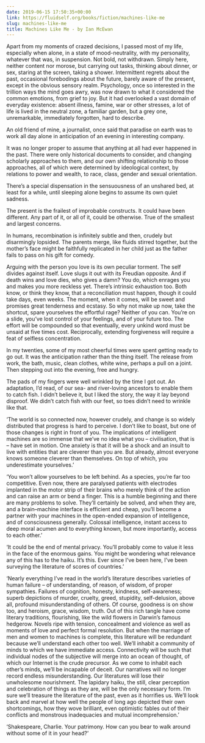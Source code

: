 ```yaml
---
date: 2019-06-15 17:50:35+00:00
link: https://fluidself.org/books/fiction/machines-like-me
slug: machines-like-me
title: Machines Like Me - by Ian McEwan
---
```


Apart from my moments of crazed decisions, I passed most of my life, especially when alone, in a state of mood-neutrality, with my personality, whatever that was, in suspension. Not bold, not withdrawn. Simply here, neither content nor morose, but carrying out tasks, thinking about dinner, or sex, staring at the screen, taking a shower. Intermittent regrets about the past, occasional forebodings about the future, barely aware of the present, except in the obvious sensory realm. Psychology, once so interested in the trillion ways the mind goes awry, was now drawn to what it considered the common emotions, from grief to joy. But it had overlooked a vast domain of everyday existence: absent illness, famine, war or other stresses, a lot of life is lived in the neutral zone, a familiar garden, but a grey one, unremarkable, immediately forgotten, hard to describe.

An old friend of mine, a journalist, once said that paradise on earth was to work all day alone in anticipation of an evening in interesting company.

It was no longer proper to assume that anything at all had ever happened in the past. There were only historical documents to consider, and changing scholarly approaches to them, and our own shifting relationship to those approaches, all of which were determined by ideological context, by relations to power and wealth, to race, class, gender and sexual orientation.

There’s a special dispensation in the sensuousness of an unshared bed, at least for a while, until sleeping alone begins to assume its own quiet sadness.

The present is the frailest of improbable constructs. It could have been different. Any part of it, or all of it, could be otherwise. True of the smallest and largest concerns.

In humans, recombination is infinitely subtle and then, crudely but disarmingly lopsided. The parents merge, like fluids stirred together, but the mother’s face might be faithfully replicated in her child just as the father fails to pass on his gift for comedy.

Arguing with the person you love is its own peculiar torment. The self divides against itself. Love slugs it out with its Freudian opposite. And if death wins and love dies, who gives a damn? You do, which enrages you and makes you more reckless yet. There’s intrinsic exhaustion too. Both know, or think they know, that a reconciliation must happen, though it could take days, even weeks. The moment, when it comes, will be sweet and promises great tenderness and ecstasy. So why not make up now, take the shortcut, spare yourselves the effortful rage? Neither of you can. You’re on a slide, you’ve lost control of your feelings, and of your future too. The effort will be compounded so that eventually, every unkind word must be unsaid at five times cost. Reciprocally, extending forgiveness will require a feat of selfless concentration.

In my twenties, some of my most cheerful times were spent getting ready to go out. It was the anticipation rather than the thing itself. The release from work, the bath, music, clean clothes, white wine, perhaps a pull on a joint. Then stepping out into the evening, free and hungry.

The pads of my fingers were well wrinkled by the time I got out. An adaptation, I’d read, of our sea- and river-loving ancestors to enable them to catch fish. I didn’t believe it, but I liked the story, the way it lay beyond disproof. We didn’t catch fish with our feet, so toes didn’t need to wrinkle like that.

‘The world is so connected now, however crudely, and change is so widely distributed that progress is hard to perceive. I don’t like to boast, but one of those changes is right in front of you. The implications of intelligent machines are so immense that we’ve no idea what you – civilisation, that is – have set in motion. One anxiety is that it will be a shock and an insult to live with entities that are cleverer than you are. But already, almost everyone knows someone cleverer than themselves. On top of which, you underestimate yourselves.’

‘You won’t allow yourselves to be left behind. As a species, you’re far too competitive. Even now, there are paralysed patients with electrodes implanted in the motor strip of their brains who merely think of the action and can raise an arm or bend a finger. This is a humble beginning and there are many problems to solve. They’ll certainly be solved, and when they are, and a brain–machine interface is efficient and cheap, you’ll become a partner with your machines in the open-ended expansion of intelligence, and of consciousness generally. Colossal intelligence, instant access to deep moral acumen and to everything known, but more importantly, access to each other.’

‘It could be the end of mental privacy. You’ll probably come to value it less in the face of the enormous gains. You might be wondering what relevance any of this has to the haiku. It’s this. Ever since I’ve been here, I’ve been surveying the literature of scores of countries.’

‘Nearly everything I’ve read in the world’s literature describes varieties of human failure – of understanding, of reason, of wisdom, of proper sympathies. Failures of cognition, honesty, kindness, self-awareness; superb depictions of murder, cruelty, greed, stupidity, self-delusion, above all, profound misunderstanding of others. Of course, goodness is on show too, and heroism, grace, wisdom, truth. Out of this rich tangle have come literary traditions, flourishing, like the wild flowers in Darwin’s famous hedgerow. Novels ripe with tension, concealment and violence as well as moments of love and perfect formal resolution. But when the marriage of men and women to machines is complete, this literature will be redundant because we’ll understand each other too well. We’ll inhabit a community of minds to which we have immediate access. Connectivity will be such that individual nodes of the subjective will merge into an ocean of thought, of which our Internet is the crude precursor. As we come to inhabit each other’s minds, we’ll be incapable of deceit. Our narratives will no longer record endless misunderstanding. Our literatures will lose their unwholesome nourishment. The lapidary haiku, the still, clear perception and celebration of things as they are, will be the only necessary form. I’m sure we’ll treasure the literature of the past, even as it horrifies us. We’ll look back and marvel at how well the people of long ago depicted their own shortcomings, how they wove brilliant, even optimistic fables out of their conflicts and monstrous inadequacies and mutual incomprehension.’

‘Shakespeare, Charlie. Your patrimony. How can you bear to walk around without some of it in your head?’
